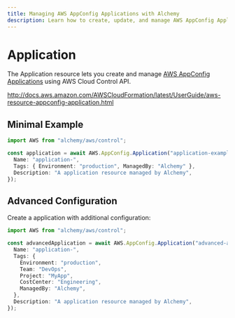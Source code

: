 ```yaml
---
title: Managing AWS AppConfig Applications with Alchemy
description: Learn how to create, update, and manage AWS AppConfig Applications using Alchemy Cloud Control.
---
```


# Application

The Application resource lets you create and manage [AWS AppConfig Applications](https://docs.aws.amazon.com/appconfig/latest/userguide/) using AWS Cloud Control API.

http://docs.aws.amazon.com/AWSCloudFormation/latest/UserGuide/aws-resource-appconfig-application.html

## Minimal Example

```ts
import AWS from "alchemy/aws/control";

const application = await AWS.AppConfig.Application("application-example", {
  Name: "application-",
  Tags: { Environment: "production", ManagedBy: "Alchemy" },
  Description: "A application resource managed by Alchemy",
});
```

## Advanced Configuration

Create a application with additional configuration:

```ts
import AWS from "alchemy/aws/control";

const advancedApplication = await AWS.AppConfig.Application("advanced-application", {
  Name: "application-",
  Tags: {
    Environment: "production",
    Team: "DevOps",
    Project: "MyApp",
    CostCenter: "Engineering",
    ManagedBy: "Alchemy",
  },
  Description: "A application resource managed by Alchemy",
});
```

